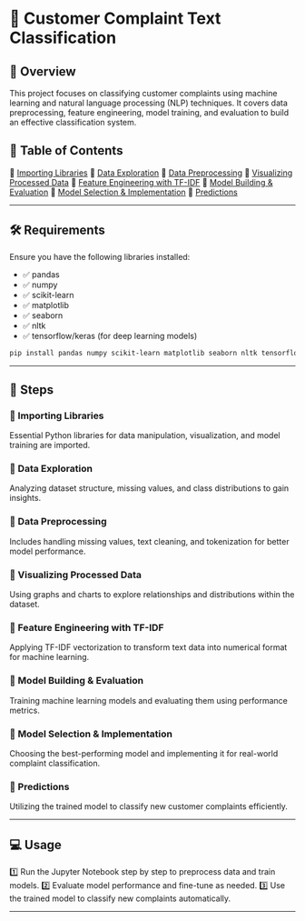 # 🚀 Customer Complaint Text Classification

## 📌 Overview
This project focuses on classifying customer complaints using machine learning and natural language processing (NLP) techniques. It covers data preprocessing, feature engineering, model training, and evaluation to build an effective classification system.

## 📖 Table of Contents
🔹 [Importing Libraries](#importing-libraries)
🔹 [Data Exploration](#data-exploration)
🔹 [Data Preprocessing](#data-preprocessing)
🔹 [Visualizing Processed Data](#visualizing-processed-data)
🔹 [Feature Engineering with TF-IDF](#feature-engineering-with-tf-idf)
🔹 [Model Building & Evaluation](#model-building--evaluation)
🔹 [Model Selection & Implementation](#model-selection--implementation)
🔹 [Predictions](#predictions)

---

## 🛠 Requirements
Ensure you have the following libraries installed:
- ✅ pandas
- ✅ numpy
- ✅ scikit-learn
- ✅ matplotlib
- ✅ seaborn
- ✅ nltk
- ✅ tensorflow/keras (for deep learning models)

```bash
pip install pandas numpy scikit-learn matplotlib seaborn nltk tensorflow
```

---

## 📌 Steps

### 🔹 Importing Libraries
Essential Python libraries for data manipulation, visualization, and model training are imported.

### 🔹 Data Exploration
Analyzing dataset structure, missing values, and class distributions to gain insights.

### 🔹 Data Preprocessing
Includes handling missing values, text cleaning, and tokenization for better model performance.

### 🔹 Visualizing Processed Data
Using graphs and charts to explore relationships and distributions within the dataset.

### 🔹 Feature Engineering with TF-IDF
Applying TF-IDF vectorization to transform text data into numerical format for machine learning.

### 🔹 Model Building & Evaluation
Training machine learning models and evaluating them using performance metrics.

### 🔹 Model Selection & Implementation
Choosing the best-performing model and implementing it for real-world complaint classification.

### 🔹 Predictions
Utilizing the trained model to classify new customer complaints efficiently.

---

## 💻 Usage
1️⃣ Run the Jupyter Notebook step by step to preprocess data and train models.
2️⃣ Evaluate model performance and fine-tune as needed.
3️⃣ Use the trained model to classify new complaints automatically.

---


